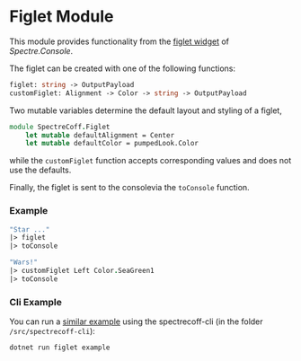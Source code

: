 # Figlet Module
This module provides functionality from the [figlet widget](https://spectreconsole.net/widgets/figlet) of _Spectre.Console_.

The figlet can be created with one of the following functions:
```fs
figlet: string -> OutputPayload
customFiglet: Alignment -> Color -> string -> OutputPayload
```

Two mutable variables determine the default layout and styling of a figlet,
```fs
module SpectreCoff.Figlet
    let mutable defaultAlignment = Center
    let mutable defaultColor = pumpedLook.Color
```
while the `customFiglet` function accepts corresponding values and does not use the defaults.

Finally, the figlet is sent to the consolevia the `toConsole` function.

### Example
```fs
"Star ..."
|> figlet
|> toConsole

"Wars!"
|> customFiglet Left Color.SeaGreen1
|> toConsole
```

### Cli Example
You can run a [similar example](../../src/spectrecoff-cli/commands/Figlet.fs) using the spectrecoff-cli (in the folder `/src/spectrecoff-cli`):

```
dotnet run figlet example
```